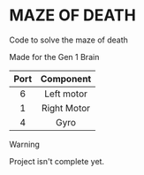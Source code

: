 # MAZE OF DEATH
Code to solve the maze of death

Made for the Gen 1 Brain

|Port|Component|
|:--:|:-------:|
|6   |Left motor|
|1   |Right Motor|
|4   | Gyro |

> [!WARNING]
> Project isn't complete yet.
